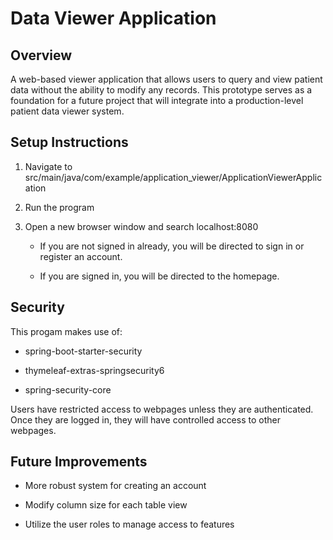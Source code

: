 # Data Viewer Application

## Overview

A web-based viewer application that allows users to query and view patient data without the ability to modify any records. This prototype serves as a foundation for a future project that will integrate into a production-level patient data viewer system.

## Setup Instructions

1. Navigate to src/main/java/com/example/application_viewer/ApplicationViewerApplication

2. Run the program

3. Open a new browser window and search localhost:8080

    * If you are not signed in already, you will be directed to sign in or register an account.

    * If you are signed in, you will be directed to the homepage.

## Security

This progam makes use of:

* spring-boot-starter-security

* thymeleaf-extras-springsecurity6

* spring-security-core

Users have restricted access to webpages unless they are authenticated. Once
they are logged in, they will have controlled access to other webpages.

## Future Improvements

* More robust system for creating an account

* Modify column size for each table view

* Utilize the user roles to manage access to features
